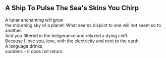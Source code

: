 A Ship To Pulse The Sea's Skins You Chirp
-----------------------------------------
A lunar enchanting will grow  
the mourning sky of a planet. What seems disjoint to one will not seem so to another.  
And you filtered in the beligerance and relaxed a dying cleft.  
Because I love you, love, with the electricity and next to the earth.  
A language drinks,  
soddens - it does not return.  
